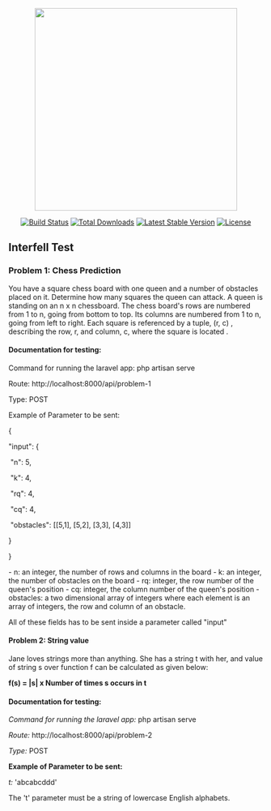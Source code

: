 <p align="center"><a href="https://laravel.com" target="_blank"><img src="https://raw.githubusercontent.com/laravel/art/master/logo-lockup/5%20SVG/2%20CMYK/1%20Full%20Color/laravel-logolockup-cmyk-red.svg" width="400"></a></p>

<p align="center">
<a href="https://travis-ci.org/laravel/framework"><img src="https://travis-ci.org/laravel/framework.svg" alt="Build Status"></a>
<a href="https://packagist.org/packages/laravel/framework"><img src="https://img.shields.io/packagist/dt/laravel/framework" alt="Total Downloads"></a>
<a href="https://packagist.org/packages/laravel/framework"><img src="https://img.shields.io/packagist/v/laravel/framework" alt="Latest Stable Version"></a>
<a href="https://packagist.org/packages/laravel/framework"><img src="https://img.shields.io/packagist/l/laravel/framework" alt="License"></a>
</p>

## Interfell Test

### Problem 1: Chess Prediction

You have a square chess board with one queen and a number of obstacles placed on it.
Determine how many squares the queen can attack.
A queen is standing on an n x n chessboard. The chess board's rows are numbered from 1
to n, going from bottom to top. Its columns are numbered from 1 to n, going from left to right.
Each square is referenced by a tuple, (r, c) , describing the row, r, and column, c, where the
square is located .

#### Documentation for testing:

Command for running the laravel app: php artisan serve

Route: http://localhost:8000/api/problem-1

Type: POST 

Example of Parameter to be sent:

{

  "input": {

​    "n": 5,

​    "k": 4, 

​    "rq": 4, 

​    "cq": 4,

​    "obstacles": [[5,1], [5,2], [3,3], [4,3]]

  }  

}

\- n: an integer, the number of rows and columns in the board
\- k: an integer, the number of obstacles on the board
\- rq: integer, the row number of the queen's position
\- cq: integer, the column number of the queen's position
\- obstacles: a two dimensional array of integers where each element is an array of integers,
the row and column of an obstacle.



All of these fields has to be sent inside a parameter called "input"



#### Problem 2: String value

Jane loves strings more than anything. She has a string t with her, and value of string s over
function f can be calculated as given below:

**f(s) = |s| x Number of times s occurs in t**  

#### Documentation for testing:

*Command for running the laravel app:* php artisan serve

*Route:* http://localhost:8000/api/problem-2

*Type:* POST 

**Example of Parameter to be sent:**

*t:* 'abcabcddd'

The 't' parameter must be a string of lowercase English alphabets.  

